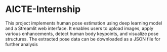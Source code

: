 # AICTE-Internship
This project implements human pose estimation using deep learning model and a Streamlit web interface. It enables users to upload images, apply various enhancements, detect human body keypoints, and visualize pose structures. The extracted pose data can be downloaded as a JSON file for further analysis
